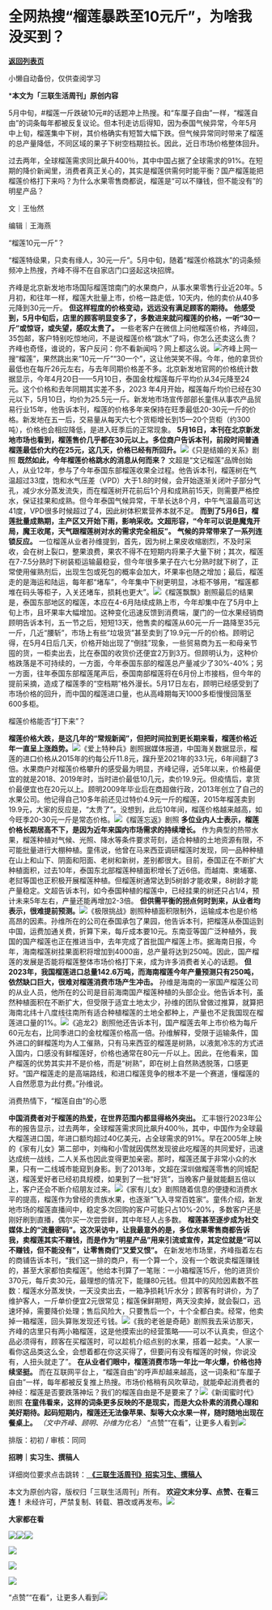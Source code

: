 # 全网热搜“榴莲暴跌至10元斤”，为啥我没买到？

[**返回列表页**](/gzh/三联生活周刊)

小懒自动备份，仅供查阅学习

***本文为「三联生活周刊」原创内容**  

  
  
5月中旬，#榴莲一斤跌破10元#的话题冲上热搜。和“车厘子自由”一样，“榴莲自由”的词条每年都被反复议论。但本刊走访后得知，因为泰国气候异常，今年5月中上旬，榴莲集中下树，其价格确实有短暂大幅下跌。但气候异常同时带来了榴莲的总产量降低，不同区域的果子下树空档期拉长。因此，近日市场价格整体回升。

过去两年，全球榴莲需求同比飙升400％，其中中国占据了全球需求的91%。在短期的降价新闻里，消费者真正关心的，其实是榴莲供需何时能平衡？国产榴莲能把榴莲价格打下来吗？为什么水果零售商都说，榴莲是“可以不赚钱，但不能没有”的明星产品？

  
  

文｜王怡然

编辑｜王海燕

“榴莲10元一斤”？

“榴莲特级果，只卖有缘人，30元一斤”。5月中旬，随着“榴莲价格跳水”的词条频频冲上热搜，齐峰不得不在自家店门口竖起这块招牌。

齐峰是北京新发地市场国际榴莲馆南门的水果商户，从事水果零售行业近20年。5月初，和往年一样，榴莲大批量上市，价格一路走低，10天内，他的卖价从40多元降到30元一斤。
**但这样程度的价格变动，远远没有满足顾客的期待。**
**他感受到，5月中旬后，店里的顾客明显变多了，多数进来就问榴莲的价格，一听“30一斤”或惊讶，或失望，感叹太贵了。**
一些老客户在微信上问他榴莲价格，齐峰回，35包邮，客户特别吃惊地问，不是说榴莲价格“跳水”了吗，你怎么还卖这么贵？齐峰也奇怪，谁说的，客户反问：你不看新闻吗？网上都这么说。![](https://mmbiz.qpic.cn/sz_mmbiz_jpg/XnMeqb0xcz7K52mMaiaViayicvkz9EjOoLh9tOvmxGk0vsY8ajcVKBm0c3KtQoTg3C1haLia699de7Suia0BYpKZHUQ/640?wx_fmt=jpeg&from;=appmsg)齐峰上网一搜“榴莲”，果然跳出来“10元一斤”“30一个”，这让他哭笑不得。今年，他的拿货价最低也在每斤26元左右，与去年同期价格差不多。北京新发地官网的价格统计数据显示，今年4月20日——5月10日，泰国金枕榴莲每斤平均价从34元降至24元。这个价格和去年同期其实差不多，2023
年4月开始，榴莲每斤均价已经在30元以下，5月10日，均价为25.5元一斤。新发地市场宣传部部长童伟从事农产品贸易行业15年，他告诉本刊，榴莲的价格多年来保持在旺季最低20-30元一斤的价格。新发地在五一后，交易量从每天六七个货柜增长到15—20个货柜（约300吨），价格也会相应降低，是进入旺季后的正常现象。
**5月16日，本刊在北京新发地市场也看到，榴莲售价几乎都在30元以上。多位商户告诉本刊，前段时间普通榴莲最低价大约在25元，这几天，价格已经有所回升。**![](https://mmbiz.qpic.cn/sz_mmbiz_jpg/XnMeqb0xcz7K52mMaiaViayicvkz9EjOoLhgQorhpNGlbZaDqUwz3eKkJsA4pq8dic9oEpBMEN94Uwia0HnibwIXlxxg/640?wx_fmt=jpeg&from;=appmsg)《只是结婚的关系》剧照
**既然如此，今年榴莲价格跳水的消息从何而来？**
文超是“文记榴莲”品牌创始人，从业12年，参与了今年泰国东部榴莲收果全过程。他告诉本刊，榴莲树在气温超过33度，饱和水气压差（VPD）大于1.8的时候，会开始逐渐关闭叶子部分气孔，减少水分蒸发流失，而在榴莲树开花前后1个月和成熟前15天，则需要严格控水，保证挂果和成熟。但今年泰国气候异常，干旱长达8个月，中午气温最高可达41度，VPD很多时候超过了4，因此树体积累营养本就不足。
**而到了5月6日，榴莲批量成熟期，主产区又开始下雨，影响采收。文超形容，“今年可以说是魔鬼开局，魔王收尾，天气跟榴莲树对水的需求完全相反”。**
**气候的异常带来了一系列连锁反应。**
一位榴莲从业者孙维提到，首先，因为树上果皮收缩剧烈，不及时采收，会在树上裂口，整果浪费，果农不得不在短期内将果子大量下树；其次，榴莲在7-7.5分熟时下树装柜运输最稳妥，但今年很多果子在六七分熟时就下树了，正常使用催熟剂后，出现生包或死包的概率会加大，坏果率也随之增加；最后，榴莲走的是海运和陆运，每年都“堵车”，今年集中下树更明显，冰柜不够用，“榴莲都堆在码头等柜子，入关还堵车，损耗也更大”。![](https://mmbiz.qpic.cn/sz_mmbiz_jpg/XnMeqb0xcz7K52mMaiaViayicvkz9EjOoLh7K54ibduWe0ONcA3YOBEPQ3ic5wAmw95micOtW5iasTlyQMK41ibDo59lzw/640?wx_fmt=jpeg&from;=appmsg)《榴莲飘飘》剧照最后的结果是，泰国东部地区的榴莲，本应在4-6月陆续成熟上市，今年却集中在了5月中上旬上市，且坏果率大幅增加。这种变化迅速反馈到消费端，厦门的一位水果经销商顾明告诉本刊，五一节之后，短短13天，他售卖的榴莲从60元一斤一路降至35元一斤，几近“腰斩”，市场上有些“垃圾货”甚至卖到了19.9元一斤的价格。顾明记得，在5月4日后几天，价格开始出现了“倒挂”现象，一些贸易商为五一和母亲节囤的货，一柜卖出去，比在泰国的收货价还便宜2万到3万。但顾明认为，这种价格跌落是不可持续的，一方面，今年泰国东部的榴莲总产量减少了30%-40%；另一方面，往年泰国东部榴莲尾声后，泰国南部榴莲将在6月份上市接档，但今年的提前采摘，造成了榴莲季的“空档期”格外漫长。5月17日左右，顾明已经感受到了市场价格的回升，而中国的榴莲进口量，也从高峰期每天1000多柜慢慢回落至600多柜。

榴莲价格能否“打下来”？

**榴莲价格大跌，是这几年的“常规新闻”，但把时间拉到更长期来看，榴莲价格近年一直呈上涨趋势。**![](https://mmbiz.qpic.cn/sz_mmbiz_jpg/XnMeqb0xcz7K52mMaiaViayicvkz9EjOoLhq5MR9EEiaVFqibpQ4wibDYcOKp5TeHQ59jKX0wvt1bzXUdj8IngxibQQXA/640?wx_fmt=jpeg&from;=appmsg)《爱上特种兵》剧照据媒体报道，中国海关数据显示，榴莲的进口价格从2015年的约每公斤11.8元，蹿升至2021年的33.1元，6年间翻了3倍。水果商户对榴莲价格攀升的感受最为明显，齐峰记得，近5年以来，价格最便宜的就是2018、2019年时，当时进价最低10几元，卖价19.9元。但疫情后，拿货价最便宜也在20元以上。顾明2009年毕业后在商超做行政，2013年创立了自己的水果公司。他记得自己10多年前还见过特价4.9元一斤的榴莲，2015年榴莲卖到19.9元，大家的反应是，“太贵了”。没想到，此后10年间，榴莲价格越来越高，如今旺季20-30元一斤是常态价格。![](https://mmbiz.qpic.cn/sz_mmbiz_jpg/XnMeqb0xcz7K52mMaiaViayicvkz9EjOoLhicJGgBj5R8NbY7Ro6hz0IU668KIV74hOHyYgcdRDSicFMjeRWaXQDfvQ/640?wx_fmt=jpeg&from;=appmsg)《榴莲忘返》剧照
**多位业内人士表示，榴莲价格长期居高不下，是因为近年来国内市场需求的持续增长。**
作为典型的热带水果，榴莲种植对气候、光照、降水等条件要求苛刻，适合种植的土地资源有限，不可能批量进行大棚种植。童伟说，他曾在马来西亚调研榴莲时发现，同一品种种植在山上和山下、阴面和阳面、老树和新树，差别都很大。目前，泰国正在不断扩大种植面积，过去10年，泰国东北部榴莲种植面积增长了近6倍。而越南、柬埔寨、老挝等国也正积极开展榴莲种植。但榴莲树通常达到5树龄才能收果，8树龄才能产量稳定。文超告诉本刊，如今泰国种植的榴莲中，已经挂果的树还只占1/4，预计未来5年左右，产量还能再增加2-3倍。
**但供需平衡的拐点何时到来，从业者均表示，很难提前预测。**![](https://mmbiz.qpic.cn/sz_mmbiz_png/XnMeqb0xcz7K52mMaiaViayicvkz9EjOoLhe5iaicCdZNha98rZrwcMsbDnHucwRXjWIxzwrW5j1DnicjZOMUEfky0tw/640?wx_fmt=png&from;=appmsg)《极限挑战》剧照种植面积限制外，运输成本也是价格高昂的因素。孙维所在的公司在泰国承包了果园，他告诉本刊，把榴莲从泰国运到中国，运费加通关费，折算下来，每斤成本要10元。东南亚等国广泛种植外，我国的国产榴莲也正在推进当中，去年完成了首批国产榴莲上市。据海南日报，今年，海南榴莲树挂果面积将增加到4000亩，总产量将达到250吨。因此，国产榴莲的发展是否能将榴莲整体市场价格打下来，成为许多消费者关心的话题。
**但2023年，我国榴莲进口总量142.6万吨，而海南榴莲今年产量预测只有250吨，依然缺口巨大，很难对榴莲消费市场产生冲击。**
孙维是海南的一家国产榴莲公司的从业人员，他所在的公司是目前海南国产榴莲种植的头部企业。他告诉本刊，虽然种植面积在不断扩大，但受限于适宜土地太少，孙维的团队曾做过推算，就算把海南北纬十八度线往南所有适合种植榴莲的土地全都种上，产量也不足我国现在榴莲进口量的1%。![](https://mmbiz.qpic.cn/sz_mmbiz_jpg/XnMeqb0xcz7K52mMaiaViayicvkz9EjOoLhtTW1a2CzAdlkRUNPePv9rGmriafwfJCCI8KWI0F7SeUiakMrMXV9pymw/640?wx_fmt=jpeg&from;=appmsg)《追龙2》剧照他还告诉本刊，国产榴莲去年上市价格为每斤60元左右，比同季进口的金枕榴莲价格高一倍。孙维解释，受限于运输条件，国外进口的鲜榴莲均为人工催熟，只有马来西亚的榴莲是树熟，以液氮冷冻的方式进入国内，口感没有鲜榴莲好，价格也通常在80元一斤以上。因此，在他看来，国产榴莲的优势其实并不是价格，而是“树熟”，即在树上自然熟透脱落，口感更好。“国产榴莲走的是高端路线，和进口榴莲竞争的根本不是一个赛道，懂榴莲的人自然愿意为此付费。”孙维说。

消费热情下，“榴莲自由”的心愿

 **中国消费者对于榴莲的热爱，在世界范围内都显得格外突出。**
汇丰银行2023年公布的报告显示，过去两年，全球榴莲需求同比飙升400％，其中，中国作为全球最大榴莲进口国，年进口额均超过40亿美元，占全球需求的91%。早在2005年上映的《家有儿女》第二部中，刘梅和小雪就因偶然发现彼此吃榴莲的共同爱好，迅速达成统一战线，二人关系也因此变得更加亲密。那时，榴莲还属于非常小众的水果，只有一二线城市能窥到身影。到了2013年，文超在深圳做榴莲零售的同城配送，榴莲爱好者已经初具规模，如果到了一批“好货”，当晚客户量就能翻五倍以上，客户还会不断介绍朋友过来。![](https://mmbiz.qpic.cn/sz_mmbiz_png/XnMeqb0xcz7K52mMaiaViayicvkz9EjOoLhDcLzWYNq89Z7RJEYhicG8BP4Y2kuKXic5NVOAjCUCJ7mloxy3ZpSZJTA/640?wx_fmt=png&from;=appmsg)《家有儿女》剧照随着信息的便捷和消费水平的提高，榴莲作为曾经的贵族水果，也逐渐“飞入寻常百姓家”。童伟介绍，新发地市场的榴莲直播间中，稳定多次回购的客户可能只占10%-20%，多数客户还是刚好刷到直播，偶尔买一次尝尝鲜，其中年轻人占多数。
**榴莲甚至逐步成为社交媒体上的“流量密码”。这次采访中，让我最意外的是，多位水果零售商都告诉我，卖榴莲其实不赚钱，而是作为“明星产品”用来引流或宣传，其定位就是“可以不赚钱，但不能没有”，让零售商们“又爱又恨”。**
在新发地市场里，齐峰指着左右的商铺告诉本刊，“我们这一排的商户，有一个算一个，没有一个敢说卖榴莲赚钱的，甚至大家都怕卖榴莲”。他给本刊算了一笔账：一小箱榴莲15斤，他的进货价370元，每斤卖30元，最理想的情况下，能赚80元钱。但其中的风险因素数不胜数：榴莲水分蒸发快，一天没卖出去，一箱净损耗1斤水分；顾客有时讲价，为了维护客人，一斤单价便宜2元很常见；榴莲保鲜期短，两天没卖掉，就会裂口，迅速坏掉，需要降价处理；售后风险大，只要售后一个，十个全都白卖。经常，他卖掉一箱榴莲，回头算账发现还亏钱。![](https://mmbiz.qpic.cn/sz_mmbiz_jpg/XnMeqb0xcz7K52mMaiaViayicvkz9EjOoLhkaI43ibXVg0nY2ia5nCGT421FEqdQUGn7QB2rbTbCbE0BiczU6iaeZT32Q/640?wx_fmt=jpeg&from;=appmsg)《我的老爸是奇葩》剧照我去采访那天，齐峰的店里只有两小箱榴莲，这是他摸索出的经营策略——可以不认真卖，但这个品必须得有，顾客在买榴莲时，可以趁机介绍点别的水果，搭着一起卖。“人家一看你这品类这么全，会想着都在你这买得了，但要问有没有榴莲的时候，你说没有，人扭头就走了”。
**在从业者们眼中，榴莲消费市场一年比一年火爆，价格也持续坚挺。**
而在互联网平台上，“榴莲自由”的呼声却越来越高，这一词条和“车厘子自由”一样，每年都被反复推上热搜。市场价格稍有风吹草动，就能牵起消费者的神经：榴莲是否要跌落神坛？我们的榴莲自由是不是要来了？![](https://mmbiz.qpic.cn/sz_mmbiz_jpg/XnMeqb0xcz7K52mMaiaViayicvkz9EjOoLhrRTrpk5ANx08nyg1PPSFZaR45LszMxNhZpzIVyiaIMEpPf0ZOI2Mnhw/640?wx_fmt=jpeg&from;=appmsg)《新闺蜜时代》剧照
**在童伟看来，这样的词条更多反映的不是现实，而是大众朴素的消费心理和美好期待。起码短期内，榴莲还无法像苹果、梨等大众水果一样，随时随地出现在餐桌上。**
_（文中齐峰、顾明、孙维为化名）_
“点赞”“在看”，让更多人看到![](https://mmbiz.qpic.cn/mmbiz_gif/c2Sib3Mp7pON9hkSZwdTibRHNZSMPyiapUCHJwlyoZVBC3SfmPmF0VKjkm3NiaToQloHFJ6icyicqZnqgXp6pSQJt5gg/640?wx_fmt=gif&from;=appmsg&wxfrom;=5&wx;_lazy=1&tp;=wxpic)  
  
  
  
  
  

排版：初初 / 审核：同同

  
 **招聘｜实习生、撰稿人**  

详细岗位要求点击跳转：[
**《三联生活周刊》招实习生、撰稿人**](http://mp.weixin.qq.com/s?__biz=MTc5MTU3NTYyMQ==&mid=2651136871&idx=3&sn=f1c0777fe9d31881e5dfca68ebc2937f&chksm=5907324d6e70bb5b3546dfe1c7b31b5fe05664bebbf36356ba9a1a352e0678444cad62875ad4&scene=21#wechat_redirect)

本文为原创内容，版权归「三联生活周刊」所有。 **欢迎文末分享、点赞、在看三连！**
未经许可，严禁复制、转载、篡改或再发布。![](https://mmbiz.qpic.cn/sz_mmbiz_png/Gg7Qtoh7Aic9ZTmAdCc80b4nD7xicgPt863QWU7oNswDx19XrjfTtSl8QwatY2EEZGuNd1WRRiapDZjcDhTnNYmBg/640?wx_fmt=other&wxfrom;=5&wx;_lazy=1&wx;_co=1&retryload;=1&tp;=webp)

 **大家都在看**

  
[![](https://mmbiz.qpic.cn/mmbiz_png/c2Sib3Mp7pONnibhaTcRJgEQY1KQRywphCh6xeT9ZY3RtLRjibgpfhta1sAianyib58icWvpSM7wZia9ovU2QQJXTEccA/640?wx_fmt=png&from;=appmsg&wxfrom;=5&wx;_lazy=1&wx;_co=1&tp;=wxpic)](http://mp.weixin.qq.com/s?__biz=MTc5MTU3NTYyMQ==&mid=2651375316&idx=1&sn=ac363e5bd04cf5261e2a43458982e689&chksm=590ad7fe6e7d5ee81ae2d2a186677ebddf692018d8c3cf6a0652bb21d180d6efa6c016ee1144&scene=21#wechat_redirect)[](http://mp.weixin.qq.com/s?__biz=MTc5MTU3NTYyMQ==&mid=2651370602&idx=1&sn=ac4a6d67008e73c2a3d7c896b7ac9492&chksm=590aa5406e7d2c567c07850863b7115c20cd523b1637730fabb47450e5194171827b7e183707&scene=21#wechat_redirect)[![](https://mmbiz.qpic.cn/mmbiz_png/c2Sib3Mp7pOO6TVspE6KhRJjib4x7GgicpGibiax1PfyYN8kj9FK0Fib6LtrRIB4tDuDtfRJ7ciczaVEOSMicAqWkxqOKg/640?wx_fmt=png&from;=appmsg&wxfrom;=5&wx;_lazy=1&wx;_co=1&tp;=wxpic)](http://mp.weixin.qq.com/s?__biz=MTc5MTU3NTYyMQ==&mid=2651377011&idx=1&sn=0d2f20a5ca58f062e7c5b50606499541&chksm=590adc596e7d554ff079454baae3bbf115ea7d8c8f65d81250354c0a228c344cfd9aaa7665b5&scene=21#wechat_redirect)[![](https://mmbiz.qpic.cn/mmbiz_png/c2Sib3Mp7pON6obVKI3kWrGR8R3JndYf5ZcTYibqI9mciao0OH1ibibAibEjjTBaoLPHQlSRHS2AAL0MplwGa9TfyaMA/640?wx_fmt=png&from;=appmsg&wxfrom;=5&wx;_lazy=1&wx;_co=1&tp;=wxpic)](http://mp.weixin.qq.com/s?__biz=MTc5MTU3NTYyMQ==&mid=2651376001&idx=2&sn=4f6bf7dc8a943d8661d57634d5b10c04&chksm=590ad8ab6e7d51bd13fcf0903b3c8973660e417431f4da329a49cebc038ad42f24003e74c0bf&scene=21#wechat_redirect)

[![](https://mmbiz.qpic.cn/mmbiz_jpg/c2Sib3Mp7pOO6eP76FUibGfOL5noz6wiaxTaRsx0nhdA82v0Ec8andSibQkX21N1c3CsQuMNeqhAqUBUKxEQnkp2fA/640?wx_fmt=jpeg&from;=appmsg&wxfrom;=5&wx;_lazy=1&wx;_co=1&tp;=wxpic)](http://mp.weixin.qq.com/s?__biz=MTc5MTU3NTYyMQ==&mid=2651377114&idx=1&sn=4dd351136cb38f6757432b3a392937e7&chksm=590adcf06e7d55e6b27bc638f070c59e0080908f2b0926c11c1886331f741e598238241828f0&scene=21#wechat_redirect)

  
![](https://mmbiz.qpic.cn/sz_mmbiz_png/Gg7Qtoh7Aic9ZTmAdCc80b4nD7xicgPt86k1kgpU51hWCHjV92ryhVW35PLCvLhxLw9XDhXjgeDyZhHSx5EbRcfg/640?wx_fmt=other&wxfrom;=5&wx;_lazy=1&wx;_co=1&retryload;=1&tp;=webp)  

[![](https://mmbiz.qpic.cn/mmbiz_jpg/VkpaUkchBmVJF0zl8mdMPGbZd37HFybAw0ndn2ibbyfXfytyveultlQ4SQWh1qh58lCibcayzYyNQMiblfQ3efwtQ/640?wx_fmt=jpeg&from;=appmsg&wxfrom;=13&wx;_lazy=1&wx;_co=1&tp;=wxpic)]()

  
  
“点赞”“在看”，让更多人看到![](https://mmbiz.qpic.cn/mmbiz_gif/c2Sib3Mp7pON9hkSZwdTibRHNZSMPyiapUCHJwlyoZVBC3SfmPmF0VKjkm3NiaToQloHFJ6icyicqZnqgXp6pSQJt5gg/640?wx_fmt=gif&from;=appmsg&wxfrom;=13&wx;_lazy=1&tp;=wxpic)

